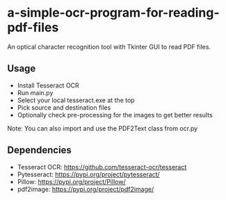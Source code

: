 # a-simple-ocr-program-for-reading-pdf-files
An optical character recognition tool with Tkinter GUI to read PDF files.

## Usage
- Install Tesseract OCR  
- Run main.py  
- Select your local tesseract.exe at the top  
- Pick source and destination files
- Optionally check pre-processing for the images to get better results

Note: You can also import and use the PDF2Text class from ocr.py

## Dependencies
* Tesseract OCR: https://github.com/tesseract-ocr/tesseract
* Pytesseract: https://pypi.org/project/pytesseract/
* Pillow: https://pypi.org/project/Pillow/
* pdf2image: https://pypi.org/project/pdf2image/
